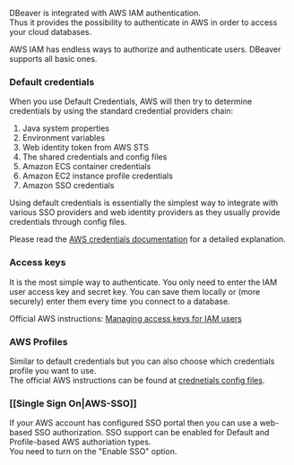 DBeaver is integrated with AWS IAM authentication.  
Thus it provides the possibility to authenticate in AWS in order to access your cloud databases.  

AWS IAM has endless ways to authorize and authenticate users. DBeaver supports all basic ones.

### Default credentials

When you use Default Credentials, AWS will then try to determine credentials by using the standard credential providers chain:

1. Java system properties
1. Environment variables
1. Web identity token from AWS STS
1. The shared credentials and config files
1. Amazon ECS container credentials
1. Amazon EC2 instance profile credentials
1. Amazon SSO credentials

Using default credentials is essentially the simplest way to integrate with various SSO providers and web identity providers as they usually provide credentials through config files.

Please read the [AWS credentials documentation](https://docs.aws.amazon.com/sdk-for-java/latest/developer-guide/credentials.html) for a detailed explanation.  

### Access keys

It is the most simple way to authenticate. You only need to enter the IAM user access key and secret key. You can save them locally or (more securely) enter them every time you connect to a database.

Official AWS instructions: [Managing access keys for IAM users](https://docs.aws.amazon.com/IAM/latest/UserGuide/id_credentials_access-keys.html)

### AWS Profiles

Similar to default credentials but you can also choose which credentials profile you want to use.  
The official AWS instructions can be found at [crednetials config files](https://docs.aws.amazon.com/credref/latest/refdocs/creds-config-files.html).

### [[Single Sign On|AWS-SSO]]

If your AWS account has configured SSO portal then you can use a web-based SSO authorization.
SSO support can be enabled for Default and Profile-based AWS authoriation types.  
You need to turn on the "Enable SSO" option.  
